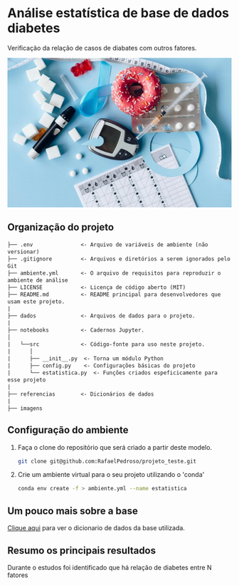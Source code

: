 # Análise estatística de base de dados diabetes

Verificação da relação de casos de diabates com outros fatores.

![imagem](imagens/img_diabetes.jpg)

## Organização do projeto

```
├── .env               <- Arquivo de variáveis de ambiente (não versionar)
├── .gitignore         <- Arquivos e diretórios a serem ignorados pelo Git
├── ambiente.yml       <- O arquivo de requisitos para reproduzir o ambiente de análise
├── LICENSE            <- Licença de código aberto (MIT)
├── README.md          <- README principal para desenvolvedores que usam este projeto.
|
├── dados              <- Arquivos de dados para o projeto.
|
├── notebooks          <- Cadernos Jupyter.
│
|   └──src             <- Código-fonte para uso neste projeto.
|      │
|      ├── __init__.py  <- Torna um módulo Python
|      ├── config.py    <- Configurações básicas do projeto
|      └── estatistica.py  <- Funções criados espeficicamente para esse projeto
|
├── referencias        <- Dicionários de dados
|
├── imagens
```

## Configuração do ambiente

1. Faça o clone do repositório que será criado a partir deste modelo.

    ```bash
    git clone git@github.com:RafaelPedroso/projeto_teste.git
    ```

2. Crie um ambiente virtual para o seu projeto utilizando o 'conda'

      ```bash
      conda env create -f > ambiente.yml --name estatistica
      ```

## Um pouco mais sobre a base

[Clique aqui](referencias/01_dicionario_de_dados.md) para ver o dicionario de dados da base utilizada.

## Resumo os principais resultados

Durante o estudos foi identificado que há relação de diabetes entre N fatores